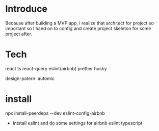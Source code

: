 # Introduce

Because after building a MVP app, i realize that architect for project so important so I hand on to config and create project skeleton for some project after.

# Tech

react
ts
react-query
eslint(airbnb)
prettier
husky

design-patern: automic

# install

npx install-peerdeps --dev eslint-config-airbnb

- intstall eslint and do some settings for airbnb eslint typescript

#
